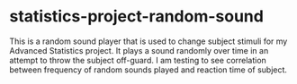 # statistics-project-random-sound

This is a random sound player that is used to change subject stimuli for my Advanced Statistics project. It plays a sound randomly over time in an attempt to throw the subject off-guard. I am testing to see correlation between frequency of random sounds played and reaction time of subject.
